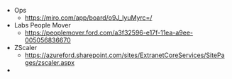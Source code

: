- Ops
	- https://miro.com/app/board/o9J_lyuMyrc=/
- Labs People Mover
	- https://peoplemover.ford.com/a3f32596-e17f-11ea-a9ee-005056836670
- ZScaler
	- https://azureford.sharepoint.com/sites/ExtranetCoreServices/SitePages/zscaler.aspx
-